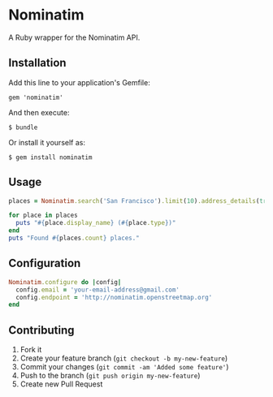 # Nominatim

A Ruby wrapper for the Nominatim API.

## Installation

Add this line to your application's Gemfile:

    gem 'nominatim'

And then execute:

    $ bundle

Or install it yourself as:

    $ gem install nominatim

## Usage

```ruby
places = Nominatim.search('San Francisco').limit(10).address_details(true)

for place in places
  puts "#{place.display_name} (#{place.type})"
end
puts "Found #{places.count} places."
```

## Configuration

```ruby
Nominatim.configure do |config|
  config.email = 'your-email-address@gmail.com'
  config.endpoint = 'http://nominatim.openstreetmap.org'
end
```

## Contributing

1. Fork it
2. Create your feature branch (`git checkout -b my-new-feature`)
3. Commit your changes (`git commit -am 'Added some feature'`)
4. Push to the branch (`git push origin my-new-feature`)
5. Create new Pull Request
